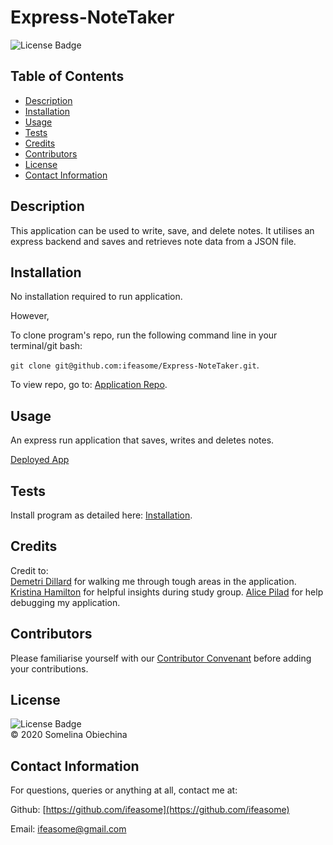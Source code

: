 # Express-NoteTaker
![License Badge](https://img.shields.io/badge/license-MIT-blue.svg) </br>


## Table of Contents 
* [Description](#Descritpion)
* [Installation](#Installation)
* [Usage](#Usage)
* [Tests](#Tests)
* [Credits](#Credits)
* [Contributors](#Contributors)
* [License](#License)
* [Contact Information](#ContactInfo)


## Description
This application can be used to write, save, and delete notes. It utilises an express backend and saves and retrieves note data from a JSON file.


## Installation 

No installation required to run application. 

However, 

To clone program's repo, run the following command line in your terminal/git bash: 

`git clone git@github.com:ifeasome/Express-NoteTaker.git`. 

To view repo, go to: [Application Repo](https://github.com/ifeasome/Express-NoteTaker).


## Usage 
An express run application that saves, writes and deletes notes.

[Deployed App](https://glacial-plains-25081.herokuapp.com/)


## Tests 
Install program as detailed here: [Installation](#Installation). 



## Credits 
Credit to: </br>
 [Demetri Dillard](https://github.com/Meechlouch) for walking me through tough areas in the application. </br>
 [Kristina Hamilton](https://github.com/Kay0s) for helpful insights during study group. 
 [Alice Pilad](https://github.com/adpir) for help debugging my application.


## Contributors 
 Please familiarise yourself with our [Contributor Convenant](./code_of_conduct.md) before adding your contributions. 


## License

![License Badge](https://img.shields.io/badge/license-MIT-blue.svg) 
</br>
© 2020 Somelina Obiechina


## Contact Information 
For questions, queries or anything at all, contact me at: 

Github: [https://github.com/ifeasome](https://github.com/ifeasome) 

Email: [ifeasome@gmail.com](ifeasome@gmail.com)

